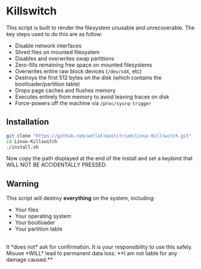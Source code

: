 # Killswitch

This script is built to render the filesystem unusable and unrecoverable. The key steps used to do this are as follow:
- Disable network interfaces
- Shred files on mounted filesystem
- Disables and overwrites swap partitions
- Zero-fills remaining free space on mounted filesystems
- Overwrites entire raw block devices (`/dev/sdX`, etc)
- Destroys the first 512 bytes on the disk (which contains the bootloader/partition table)
- Drops page caches and flushes memory
- Executes entirely from memory to avoid leaving traces on disk
- Force-powers off the machine via `/proc/sysrq-trigger`

## Installation
```bash
git clone "https://github.com/wellatleastitried/Linux-Killswitch.git"
cd Linux-Killswitch
./install.sh
```
Now copy the path displayed at the end of the install and set a keybind that WILL NOT BE ACCIDENTALLY PRESSED.

## Warning
This script will destroy **everything** on the system, including:
- Your files
- Your operating system
- Your bootloader
- Your partition table
</br>
It *does not* ask for confirmation. It is your responsibility to use this safely. Misuse *WILL* lead to permanent data loss.
**I am not liable for any damage caused.**
